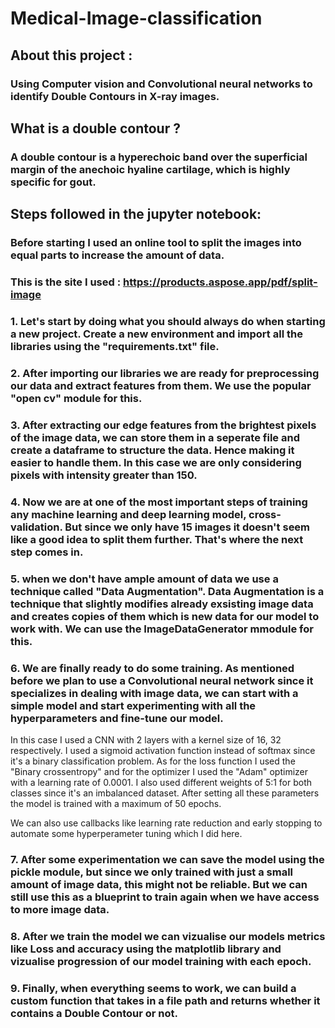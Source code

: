 # Medical-Image-classification

## About this project : 
### Using Computer vision and Convolutional neural networks to identify Double Contours in X-ray images.

## What is a double contour ? 
### A double contour is a hyperechoic band over the superficial margin of the anechoic hyaline cartilage, which is highly specific for gout.

## Steps followed in the jupyter notebook:

### Before starting I used an online tool to split the images into equal parts to increase the amount of data.
### This is the site I used : https://products.aspose.app/pdf/split-image

### 1. Let's start by doing what you should always do when starting a new project. Create a new environment and import all the libraries using the "requirements.txt" file.


### 2. After importing our libraries we are ready for preprocessing our data and extract features from them. We use the popular "open cv" module for this.


### 3. After extracting our edge features from the brightest pixels of the image data, we can store them in a seperate file and create a dataframe to structure the data. Hence making it easier to handle them. In this case we are only considering pixels with intensity greater than 150.


### 4. Now we are at one of the most important steps of training any machine learning and deep learning model, cross-validation. But since we only have 15 images it doesn't seem like a good idea to split them further. That's where the next step comes in.


### 5. when we don't have ample amount of data we use a technique called "Data Augmentation". Data Augmentation is a technique that slightly modifies already exsisting image data and creates copies of them which is new data for our model to work with. We can use the ImageDataGenerator mmodule for this.


### 6. We are finally ready to do some training. As mentioned before we plan to use a Convolutional neural network since it specializes in dealing with image data, we can start with a simple model and start experimenting with all the hyperparameters and fine-tune our model. 
In this case I used a CNN with 2 layers with a kernel size of 16, 32 respectively. 
I used a sigmoid activation function instead of softmax since it's a binary classification problem.
As for the loss function I used the "Binary crossentropy" and for the optimizer I used the "Adam" optimizer with a learning rate of 0.0001.
I also used different weights of 5:1 for both classes since it's an imbalanced dataset. 
After setting all these parameters the model is trained with a maximum of 50 epochs.

We can also use callbacks like learning rate reduction and early stopping to automate some hyperperameter tuning which I did here.


### 7. After some experimentation we can save the model using the pickle module, but since we only trained with just a small amount of image data, this might not be reliable. But we can still use this as a blueprint to train again when we have access to more image data.

### 8. After we train the model we can vizualise our models metrics like Loss and accuracy using the matplotlib library and vizualise progression of our model training with each epoch.

### 9. Finally, when everything seems to work, we can build a custom function that takes in a file path and returns whether it contains a Double Contour or not.

